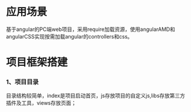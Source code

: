  
 # 应用场景
 基于angular的PC端web项目，采用require加载资源，使用angularAMD和angularCSS实现按需加载angular的controllers和css。
 
 # 项目框架搭建
 ### 1、项目目录
 目录结构较简单，index是项目启动首页，js存放项目的自定义js,libs存放第三方插件及工具，views存放页面；

